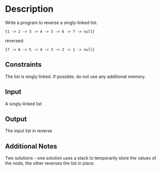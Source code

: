 # Description
Write a program to reverse a singly-linked list.

```
{1 -> 2 -> 3 -> 4 -> 5 -> 6 -> 7 -> null}
```

reversed:

```
{7 -> 6 -> 5 -> 4 -> 3 -> 2 -> 1 -> null}
```

## Constraints
The list is singly linked.
If possible, do not use any additional memory.

## Input
A singly-linked list

## Output
The input list in reverse

## Additional Notes
Two solutions - one solution uses a stack to temporarily store the values of the node, the other reverses the list in place.